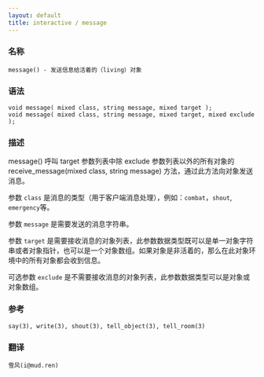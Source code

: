 ```yaml
---
layout: default
title: interactive / message
---
```


### 名称

    message() - 发送信息给活着的（living）对象

### 语法

    void message( mixed class, string message, mixed target );
    void message( mixed class, string message, mixed target, mixed exclude );

### 描述

   message() 呼叫 target 参数列表中除 exclude 参数列表以外的所有对象的 receive_message(mixed class, string message) 方法，通过此方法向对象发送消息。

   参数 `class` 是消息的类型（用于客户端消息处理），例如：`combat`，`shout`, `emergency`等。

   参数 `message` 是需要发送的消息字符串。

   参数 `target` 是需要接收消息的对象列表，此参数数据类型既可以是单一对象字符串或者对象指针，也可以是一个对象数组。如果对象是非活着的，那么在此对象环境中的所有对象都会收到信息。

   可选参数 `exclude` 是不需要接收消息的对象列表，此参数数据类型可以是对象或对象数组。

### 参考

    say(3), write(3), shout(3), tell_object(3), tell_room(3)

### 翻译

    雪风(i@mud.ren)
